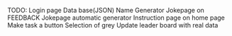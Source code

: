 TODO:
Login page
Data base(JSON)
Name Generator
Jokepage on FEEDBACK
Jokepage automatic generator
Instruction page on home page
Make task a button
Selection of grey 
Update leader board with real data
